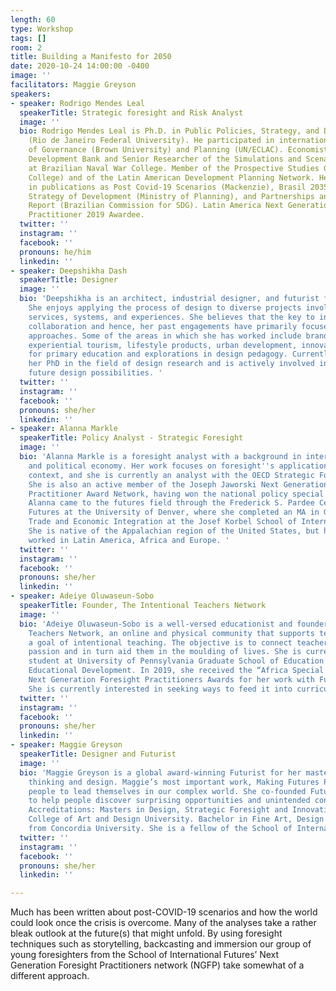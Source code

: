 ```yaml
---
length: 60
type: Workshop
tags: []
room: 2
title: Building a Manifesto for 2050
date: 2020-10-24 14:00:00 -0400
image: ''
facilitators: Maggie Greyson
speakers:
- speaker: Rodrigo Mendes Leal
  speakerTitle: Strategic foresight and Risk Analyst
  image: ''
  bio: Rodrigo Mendes Leal is Ph.D. in Public Policies, Strategy, and Development
    (Rio de Janeiro Federal University). He participated in international programs
    of Governance (Brown University) and Planning (UN/ECLAC). Economist at Brazilian
    Development Bank and Senior Researcher of the Simulations and Scenarios Laboratory
    at Brazilian Naval War College. Member of the Prospective Studies Group (Mackenzie
    College) and of the Latin American Development Planning Network. He participated
    in publications as Post Covid-19 Scenarios (Mackenzie), Brasil 2035 (IPEA), National
    Strategy of Development (Ministry of Planning), and Partnerships and Implementation
    Report (Brazilian Commission for SDG). Latin America Next Generation Foresight
    Practitioner 2019 Awardee.
  twitter: ''
  instagram: ''
  facebook: ''
  pronouns: he/him
  linkedin: ''
- speaker: Deepshikha Dash
  speakerTitle: Designer
  image: ''
  bio: 'Deepshikha is an architect, industrial designer, and futurist from India.
    She enjoys applying the process of design to diverse projects involving products,
    services, systems, and experiences. She believes that the key to innovation is
    collaboration and hence, her past engagements have primarily focused on multidisciplinary
    approaches. Some of the areas in which she has worked include branding and marketing,
    experiential tourism, lifestyle products, urban development, innovative platforms
    for primary education and explorations in design pedagogy. Currently, she is pursuing
    her PhD in the field of design research and is actively involved in exploring
    future design possibilities. '
  twitter: ''
  instagram: ''
  facebook: ''
  pronouns: she/her
  linkedin: ''
- speaker: Alanna Markle
  speakerTitle: Policy Analyst - Strategic Foresight
  image: ''
  bio: 'Alanna Markle is a foresight analyst with a background in international development
    and political economy. Her work focuses on foresight''s application in a policy
    context, and she is currently an analyst with the OECD Strategic Foresight Unit.
    She is also an active member of the Joseph Jaworski Next Generation Foresight
    Practitioner Award Network, having won the national policy special award in 2019.
    Alanna came to the futures field through the Frederick S. Pardee Center for International
    Futures at the University of Denver, where she completed an MA in Global Finance,
    Trade and Economic Integration at the Josef Korbel School of International Studies.
    She is native of the Appalachian region of the United States, but has lived and
    worked in Latin America, Africa and Europe. '
  twitter: ''
  instagram: ''
  facebook: ''
  pronouns: she/her
  linkedin: ''
- speaker: Adeiye Oluwaseun-Sobo
  speakerTitle: Founder, The Intentional Teachers Network
  image: ''
  bio: 'Adeiye Oluwaseun-Sobo is a well-versed educationist and founder of the Intentional
    Teachers Network, an online and physical community that supports teachers with
    a goal of intentional teaching. The objective is to connect teachers, fuel their
    passion and in turn aid them in the moulding of lives. She is currently a Graduate
    student at University of Pennsylvania Graduate School of Education studying International
    Educational Development. In 2019, she received the “Africa Special Award” of the
    Next Generation Foresight Practitioners Awards for her work with Futures Literacy.
    She is currently interested in seeking ways to feed it into curricula. '
  twitter: ''
  instagram: ''
  facebook: ''
  pronouns: she/her
  linkedin: ''
- speaker: Maggie Greyson
  speakerTitle: Designer and Futurist
  image: ''
  bio: 'Maggie Greyson is a global award-winning Futurist for her mastery in futures
    thinking and design. Maggie’s most important work, Making Futures Present helps
    people to lead themselves in our complex world. She co-founded Futures Present
    to help people discover surprising opportunities and unintended consequences.
    Accreditations: Masters in Design, Strategic Foresight and Innovation from Ontario
    College of Art and Design University. Bachelor in Fine Art, Design for the Theatre
    from Concordia University. She is a fellow of the School of International Futures. '
  twitter: ''
  instagram: ''
  facebook: ''
  pronouns: she/her
  linkedin: ''

---
```

Much has been written about post-COVID-19 scenarios and how the world could look once the crisis is overcome. Many of the analyses take a rather bleak outlook at the future(s) that might unfold. By using foresight techniques such as storytelling, backcasting and immersion our group of young foresighters from the School of International Futures’ Next Generation Foresight Practitioners network (NGFP) take somewhat of a different approach.